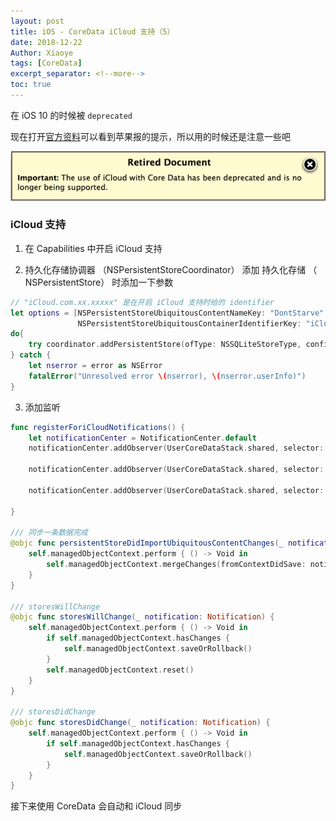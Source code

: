 ```yaml
---
layout: post
title: iOS - CoreData iCloud 支持（5）
date: 2018-12-22
Author: Xiaoye 
tags: [CoreData]
excerpt_separator: <!--more-->
toc: true
---
```


在 iOS 10 的时候被 `deprecated`

现在打开[官方资料](https://developer.apple.com/library/archive/documentation/DataManagement/Conceptual/UsingCoreDataWithiCloudPG/Introduction/Introduction.html#//apple_ref/doc/uid/TP40013491-CH1-SW1)可以看到苹果报的提示，所以用的时候还是注意一些吧

![1.png](../images/2018-12-22-CoreData-iCloud-支持-5/1.png)

<!--more-->


### iCloud 支持
1. 在 Capabilities 中开启 iCloud 支持

2. 持久化存储协调器  （NSPersistentStoreCoordinator） 添加 持久化存储 （ NSPersistentStore）   时添加一下参数

```swift
// "iCloud.com.xx.xxxxx" 是在开启 iCloud 支持时给的 identifier
let options = [NSPersistentStoreUbiquitousContentNameKey: "DontStarve",
               NSPersistentStoreUbiquitousContainerIdentifierKey: "iCloud.com.xx.xxxxx"]
do{
    try coordinator.addPersistentStore(ofType: NSSQLiteStoreType, configurationName: nil, at: url, options: options)
} catch {
    let nserror = error as NSError
    fatalError("Unresolved error \(nserror), \(nserror.userInfo)")
}
```

3. 添加监听

```swift
func registerForiCloudNotifications() {
    let notificationCenter = NotificationCenter.default
    notificationCenter.addObserver(UserCoreDataStack.shared, selector: #selector(storesWillChange(_:)), name: NSNotification.Name.NSPersistentStoreCoordinatorStoresWillChange, object: persistentStoreCoordinator)
    
    notificationCenter.addObserver(UserCoreDataStack.shared, selector: #selector(storesDidChange(_:)), name: NSNotification.Name.NSPersistentStoreCoordinatorStoresDidChange, object: persistentStoreCoordinator)
    
    notificationCenter.addObserver(UserCoreDataStack.shared, selector: #selector(persistentStoreDidImportUbiquitousContentChanges(_:)), name: NSNotification.Name.NSPersistentStoreDidImportUbiquitousContentChanges, object: persistentStoreCoordinator)
    
}

/// 同步一条数据完成
@objc func persistentStoreDidImportUbiquitousContentChanges(_ notification: Notification) {
    self.managedObjectContext.perform { () -> Void in
        self.managedObjectContext.mergeChanges(fromContextDidSave: notification)
    }
}

/// storesWillChange
@objc func storesWillChange(_ notification: Notification) {
    self.managedObjectContext.perform { () -> Void in
        if self.managedObjectContext.hasChanges {
            self.managedObjectContext.saveOrRollback()
        }
        self.managedObjectContext.reset()
    }
}

/// storesDidChange
@objc func storesDidChange(_ notification: Notification) {
    self.managedObjectContext.perform { () -> Void in
        if self.managedObjectContext.hasChanges {
            self.managedObjectContext.saveOrRollback()
        }
    }
}
```

接下来使用 CoreData 会自动和 iCloud 同步
